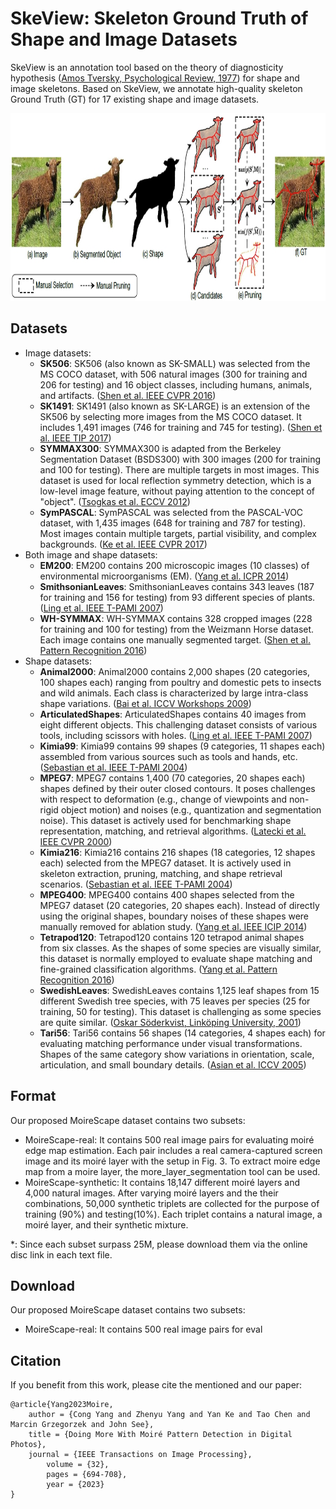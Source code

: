 # SkeView: Skeleton Ground Truth of Shape and Image Datasets

SkeView is an annotation tool based on the theory of diagnosticity hypothesis ([Amos Tversky, Psychological Review, 1977](http://www.ai.mit.edu/projects/dm/Tversky-features.pdf)) for shape and image skeletons. Based on SkeView, we annotate high-quality skeleton Ground Truth (GT) for 17 existing shape and image datasets.

<img src="skeview.jpg" height="300">

## Datasets

- Image datasets:
  - **SK506**: SK506 (also known as SK-SMALL) was selected from the MS COCO dataset, with 506 natural images (300 for training and 206 for testing) and 16 object classes, including humans, animals, and artifacts. ([Shen et al. IEEE CVPR 2016](https://openaccess.thecvf.com/content_cvpr_2016/papers/Shen_Object_Skeleton_Extraction_CVPR_2016_paper.pdf))
  - **SK1491**: SK1491 (also known as SK-LARGE) is an extension of the SK506 by selecting more images from the MS COCO dataset. It includes 1,491 images (746 for training and 745 for testing). ([Shen et al. IEEE TIP 2017](https://ieeexplore.ieee.org/abstract/document/8000414))
  - **SYMMAX300**: SYMMAX300 is adapted from the Berkeley Segmentation Dataset (BSDS300) with 300 images (200 for training and 100 for testing). There are multiple targets in most images. This dataset is used for local reflection symmetry detection, which is a low-level image feature, without paying attention to the concept of "object". ([Tsogkas et al. ECCV 2012](https://inria.hal.science/hal-00856535/document))
  - **SymPASCAL**: SymPASCAL was selected from the PASCAL-VOC dataset, with 1,435 images (648 for training and 787 for testing). Most images contain multiple targets, partial visibility, and complex backgrounds. ([Ke et al. IEEE CVPR 2017](https://openaccess.thecvf.com/content_cvpr_2017/papers/Ke_SRN_Side-output_Residual_CVPR_2017_paper.pdf))
- Both image and shape datasets:
  - **EM200**: EM200 contains 200 microscopic images (10 classes) of environmental microorganisms (EM). ([Yang et al. ICPR 2014](https://projet.liris.cnrs.fr/imagine/pub/proceedings/ICPR-2014/data/5209d374.pdf))
  - **SmithsonianLeaves**: SmithsonianLeaves contains 343 leaves (187 for training and 156 for testing) from 93 different species of plants. ([Ling et al. IEEE T-PAMI 2007](https://citeseerx.ist.psu.edu/document?repid=rep1&type=pdf&doi=c9bb27a60b6c2555a4c01c4c0b8808f1e3625403))
  - **WH-SYMMAX**: WH-SYMMAX contains 328 cropped images (228 for training and 100 for testing) from the Weizmann Horse dataset. Each image contains one manually segmented target. ([Shen et al. Pattern Recognition 2016](https://www.vlrlab.net/admin/uploads/avatars/Multiple_instance_subspace_learning_via_partial_random_projection_tree_for_local_reflection_symmetry_in_natural_images.pdf))
- Shape datasets:
  - **Animal2000**: Animal2000 contains 2,000 shapes (20 categories, 100 shapes each) ranging from poultry and domestic pets to insects and wild animals. Each class is characterized by large intra-class shape variations. ([Bai et al. ICCV Workshops 2009](http://pages.ucsd.edu/~ztu/publication/iccv09_nordia_ics.pdf))
  - **ArticulatedShapes**: ArticulatedShapes contains 40 images from eight different objects. This challenging dataset consists of various tools, including scissors with holes. ([Ling et al. IEEE T-PAMI 2007](https://citeseerx.ist.psu.edu/document?repid=rep1&type=pdf&doi=c9bb27a60b6c2555a4c01c4c0b8808f1e3625403))
  - **Kimia99**: Kimia99 contains 99 shapes (9 categories, 11 shapes each) assembled from various sources such as tools and hands, etc. ([Sebastian et al. IEEE T-PAMI 2004](https://ieeexplore.ieee.org/abstract/document/1273924))
  - **MPEG7**: MPEG7 contains 1,400 (70 categories, 20 shapes each) shapes defined by their outer closed contours. It poses challenges with respect to deformation (e.g., change of viewpoints and non-rigid object motion) and noises (e.g., quantization and segmentation noise). This dataset is actively used for benchmarking shape representation, matching, and retrieval algorithms. ([Latecki et al. IEEE CVPR 2000](https://ieeexplore.ieee.org/abstract/document/855850))
  - **Kimia216**: Kimia216 contains 216 shapes (18 categories, 12 shapes each) selected from the MPEG7 dataset. It is actively used in skeleton extraction, pruning, matching, and shape retrieval scenarios. ([Sebastian et al. IEEE T-PAMI 2004](https://ieeexplore.ieee.org/abstract/document/1273924))
  - **MPEG400**: MPEG400 contains 400 shapes selected from the MPEG7 dataset (20 categories, 20 shapes each). Instead of directly using the original shapes, boundary noises of these shapes were manually removed for ablation study. ([Yang et al. IEEE ICIP 2014](https://ieeexplore.ieee.org/abstract/document/7025446))
  - **Tetrapod120**: Tetrapod120 contains 120 tetrapod animal shapes from six classes. As the shapes of some species are visually similar, this dataset is normally employed to evaluate shape matching and fine-grained classification algorithms. ([Yang et al. Pattern Recognition 2016](https://www.sciencedirect.com/science/article/abs/pii/S0031320316000431))
  - **SwedishLeaves**: SwedishLeaves contains 1,125 leaf shapes from 15 different Swedish tree species, with 75 leaves per species (25 for training, 50 for testing). This dataset is challenging as some species are quite similar. ([Oskar Söderkvist, Linköping University, 2001](https://www.diva-portal.org/smash/get/diva2:303038/FULLTEXT01.pdf))
  - **Tari56**: Tari56 contains 56 shapes (14 categories, 4 shapes each) for evaluating matching performance under visual transformations. Shapes of the same category show variations in orientation, scale, articulation, and small boundary details. ([Asian et al. ICCV 2005](https://ieeexplore.ieee.org/abstract/document/1544875))


## Format

Our proposed MoireScape dataset contains two subsets:
 - MoireScape-real: It contains 500 real image pairs for evaluating moiré edge map estimation. Each pair includes a real camera-captured screen image and its moiré layer with the setup in Fig. 3. To extract moire edge map from a moire layer, the more_layer_segmentation tool can be used.
 - MoireScape-synthetic: It contains 18,147 different moiré layers and 4,000 natural images. After varying moiré layers and the their combinations, 50,000 synthetic triplets are collected for the purpose of training (90%) and testing(10%). Each triplet contains a natural image, a moiré layer, and their synthetic mixture.

*: Since each subset surpass 25M, please download them via the online disc link in each text file. 

## Download

Our proposed MoireScape dataset contains two subsets:
 - MoireScape-real: It contains 500 real image pairs for eval
 
## Citation

If you benefit from this work, please cite the mentioned and our paper:

	@article{Yang2023Moire,
		author = {Cong Yang and Zhenyu Yang and Yan Ke and Tao Chen and Marcin Grzegorzek and John See},
		title = {Doing More With Moiré Pattern Detection in Digital Photos},
		journal = {IEEE Transactions on Image Processing},
            volume = {32},
            pages = {694-708},
            year = {2023}
	}
